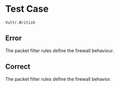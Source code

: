 # Test Case

    Vultr.British

## Error

The packet filter rules define the firewall behaviour.

## Correct

The packet filter rules define the firewall behavior.
